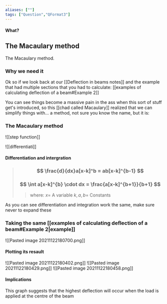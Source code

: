 ```yaml
---
aliases: [""]
tags: ["Question","QFormat3"]
---
```


#### What?
## The Macaulary method
The Macaulary method.

### Why we need it

Ok so if we look back at our [[Deflection in beams notes]] and the example that had multiple sections that you had to calculate:
[[examples of calculating deflection of a beam#Example 2]]

You can see things become a massive pain in the ass when this sort of stuff get's introduced, so this [[chad called Macaulary]] realized that we can simplify things with... a method, not sure you know the name, but it is:

### The Macaulary method
![[step function]]

![[differentiati]]

#### Differentiation and intergration
> ### $$ \frac{d}{dx}a[x-k]^b = ab[x-k]^{b-1} $$
> ### $$ \int a[x-k]^{b} \cdot dx = \frac{a[x-k]^{b+1}}{b+1} $$
>> where:
>> $x=$ A variable
>> $k,a,b =$ Constants

As you can see differentiation and integration work the same, make sure never to expand these

### Taking the same [[examples of calculating deflection of a beam#Example 2|example]]

![[Pasted image 20211122180700.png]]

#### Plotting its resault
![[Pasted image 20211122180402.png]]
![[Pasted image 20211122180429.png]]
![[Pasted image 20211122180458.png]]

#### Implications
This graph suggests that the highest deflection will occur when the load is applied at the centre of the beam